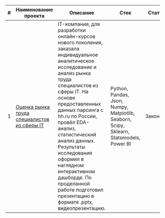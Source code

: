 
| # | Наименование проекта | Описание | Стек | Статус |
| --- | --- | --- | --- | --- |
| 1 | [ Оценка рынка труда специалистов из сферы IT]() | IT-компания, для разработки онлайн-курсов нового поколения, заказала индивидуальное аналитическое исследование и анализ рынка труда специалистов из сферы IT. На основе предоставленных данных парсинга с hh.ru по России, провёл EDA-анализ, статистический анализ данных. Результаты исследования оформил в наглядном интерактивном дашборде. По проделанной работе подготовил презентацию в формате .pptx, видеопрезентацию. | Python, Pandas, Json, Numpy, Matplotlib, Seaborn, Scipy, Sklearn, Statsmodels, Power BI | Закончен |